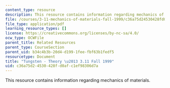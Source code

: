 ```yaml
---
content_type: resource
description: This resource contains information regarding mechanics of materials.
file: /courses/3-11-mechanics-of-materials-fall-1999/c36a75d24530428fd0afc1ef98306d7a_MIT3_11F99_tungsten.pdf
file_type: application/pdf
learning_resource_types: []
license: https://creativecommons.org/licenses/by-nc-sa/4.0/
ocw_type: OCWFile
parent_title: Related Resources
parent_type: CourseSection
parent_uid: b34c4b3b-20d4-d199-1fee-fbf63b1fedf5
resourcetype: Document
title: "Tungsten - Theory \u2013 3.11 Fall 1999"
uid: c36a75d2-4530-428f-d0af-c1ef98306d7a
---
```

This resource contains information regarding mechanics of materials.